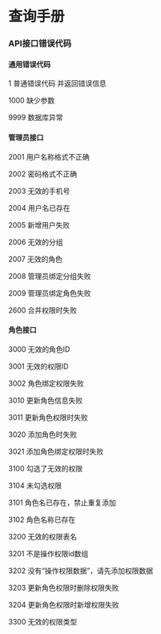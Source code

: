 # 查询手册

### API接口错误代码

#### 通用错误代码

1 普通错误代码 并返回错误信息

1000 缺少参数

9999 数据库异常

#### 管理员接口

2001 用户名称格式不正确

2002 密码格式不正确

2003 无效的手机号

2004 用户名已存在

2005 新增用户失败

2006 无效的分组

2007 无效的角色

2008 管理员绑定分组失败

2009 管理员绑定角色失败

2600 合并权限时失败

#### 角色接口

3000 无效的角色ID

3001 无效的权限ID

3002 角色绑定权限失败

3010 更新角色信息失败

3011 更新角色权限时失败

3020 添加角色时失败

3021 添加角色绑定权限时失败

3100 勾选了无效的权限

3104 未勾选权限

3101 角色名已存在，禁止重复添加

3102 角色名称已存在

3200 无效的权限表名

3201 不是操作权限id数组

3202 没有“操作权限数据”，请先添加权限数据

3203 更新角色权限时删除权限失败

3204 更新角色权限时新增权限失败

3300 无效的权限类型






